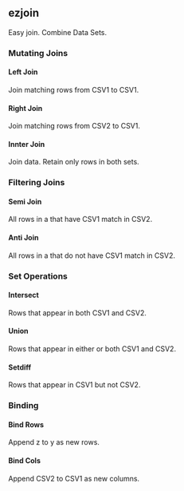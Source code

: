 ## ezjoin
Easy join.
Combine Data Sets.

### Mutating Joins
#### Left Join
Join matching rows from CSV1 to CSV1.

#### Right Join
Join matching rows from CSV2 to CSV1.

#### Innter Join
Join data. Retain only rows in both sets.

### Filtering Joins
#### Semi Join
All rows in a that have CSV1 match in CSV2.

#### Anti Join
All rows in a that do not have CSV1 match in CSV2.

### Set Operations
#### Intersect
Rows that appear in both CSV1 and CSV2.

#### Union
Rows that appear in either or both CSV1 and CSV2.

#### Setdiff
Rows that appear in CSV1 but not CSV2.

### Binding
#### Bind Rows
Append z to y as new rows.

#### Bind Cols
Append CSV2 to CSV1 as new columns.
